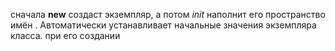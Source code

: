 сначала __new__ создаст экземпляр, а потом _init_ наполнит его пространство имён . Автоматически устанавливает начальные значения экземпляра класса. при его создании
